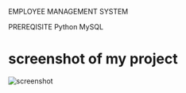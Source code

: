 EMPLOYEE MANAGEMENT SYSTEM

PREREQISITE
  Python
  MySQL


# screenshot of my project
![screenshot]("./screenshot.png")



